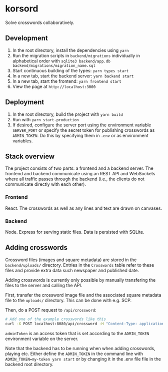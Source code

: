 # korsord

Solve crosswords collaboratively.

## Development

1. In the root directory, install the dependencies using `yarn`
2. Run the migration scripts in `backend/migrations` individually in alphabetical order with `sqlite3 backend/app.db backend/migrations/migration_name.sql`
3. Start continuous building of the types: `yarn types start`
4. In a new tab, start the backend server: `yarn backend start`
5. In a new tab, start the frontend: `yarn frontend start`
6. View the page at `http://localhost:3000`

## Deployment

1. In the root directory, build the project with `yarn build`
2. Run with `yarn start-production`
3. If desired, configure the server port using the environment variable `SERVER_PORT` or specify the secret token for publishing crosswords as `ADMIN_TOKEN`. Do this by specifying them in `.env` or as environment variables.

## Stack overview

The project consists of two parts: a frontend and a backend server. The frontend and backend communicate using an REST API and WebSockets where all traffic passes through the backend (i.e., the clients do not communicate directly with each other).

### Frontend

React. The crosswords as well as any lines and text are drawn on canvases.

### Backend

Node. Express for serving static files. Data is persisted with SQLite.

## Adding crosswords

Crossword files (images and square metadata) are stored in the `backend/uploads/` directory. Entries in the `Crosswords` table refer to these files and provide extra data such newspaper and published date.

Adding crosswords is currently only possible by manually transfering the files to the server and calling the API.

First, transfer the crossword image file and the associated square metadata file to the `uploads/` directory. This can be done with e.g. SCP.

Then, do a POST request to `/api/crossword`:

``` bash
# Add one of the example crosswords like this
curl -X POST localhost:8080/api/crossword -H "Content-Type: application/json" --data '{ "newspaper": "HBL", "publishedDate": "2020-04-03", "imageUrl": "uploads/2020-03-27/crossword.jpg", "metadataUrl": "uploads/2020-03-27/metadata.json", "adminToken": "simple_example_token" }'
```

`adminToken` is an access token that is set according to the `ADMIN_TOKEN` environment variable on the server.

Note that the backend has to be running when when adding crosswords, playing etc.
Either define the `ADMIN_TOKEN` in the command line with `ADMIN_TOKEN=my-token yarn start` or by changing it in the .env file file in the backend root directory. 
